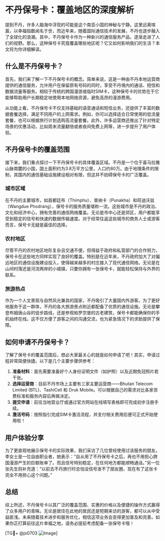 # 不丹保号卡：覆盖地区的深度解析

提到不丹，许多人脑海中浮现的可能是这个南亚小国的神秘与宁静。这里远离喧嚣，以幸福指数闻名于世，而近年来，随着国际通信技术的发展，不丹也逐步融入了全球化的浪潮。其中，不丹保号卡作为一种新兴的通信服务产品，逐渐走进了人们的视野。那么，这种保号卡究竟覆盖哪些地区呢？它又如何影响我们的生活？本文将为你详细解读。

## 什么是不丹保号卡？

首先，我们来了解一下不丹保号卡的概念。简单来说，这是一种由不丹本地运营商提供的通信服务，允许用户在保留原有号码的同时，享受不丹境内的通话、短信和数据流量等服务。相较于传统的跨国漫游或临时SIM卡，这种保号卡的优势在于它能够帮助用户长期稳定地使用本地网络资源，避免高昂的漫游费用。

从功能上看，不丹保号卡不仅支持基础的语音通话和短信业务，还提供了丰富的数据套餐选择，满足不同用户的上网需求。例如，你可以选择适合日常使用的低流量套餐，也可以根据旅行计划选购高流量套餐。此外，许多运营商还推出了针对特定场景的优惠活动，比如周末流量翻倍或者夜间免费上网等，进一步提升了用户体验。

## 不丹保号卡的覆盖范围

接下来，我们重点探讨一下不丹保号卡的具体覆盖区域。不丹是一个位于喜马拉雅山脉南麓的小国，国土面积约为3.8万平方公里，人口约80万。由于地理条件的限制，其国内的通信基础设施建设相对有限，但这并不妨碍保号卡的广泛覆盖。

### 城市区域

在不丹的主要城市，如首都廷布（Thimphu）、普纳卡（Punakha）和旺迪沃兹（Wangdue Phodrang），保号卡的服务质量堪称一流。这些城市是不丹的政治、文化和经济中心，拥有完善的通信网络覆盖。无论是市中心还是郊区，用户都能享受到稳定的信号和快速的数据传输速度。对于经常往返这些城市的商务人士或游客而言，保号卡无疑是最佳的选择。

### 农村地区

尽管不丹的农村地区地形复杂且交通不便，但得益于政府和私营部门的合作努力，保号卡在这些地方同样实现了良好的覆盖。特别是在近年来，不丹政府加大了对偏远地区的通信设施建设投入，使得越来越多的村庄接入了现代通信网络。无论是在山间村落还是河流两岸的小城镇，只要你拥有一张保号卡，就能轻松保持与外界的联系。

### 旅游热点

作为一个人文景观与自然风光兼具的国家，不丹吸引了大量国内外游客。为了更好地服务于这一群体，不丹的各大旅游景点附近都配备了优质的通信设施。无论是攀登布姆唐山谷的徒步路线，还是参观帕罗宗堡的古老建筑，保号卡都能确保你的手机始终在线。这不仅方便了游客之间的沟通交流，也为紧急情况下的求助提供了保障。

## 如何申请不丹保号卡？

了解了保号卡的覆盖范围后，想必大家最关心的就是如何申请了吧！其实，申请过程非常简便快捷。以下是几个主要步骤供参考：

1. **准备材料**：首先需要准备好个人身份证明文件（如护照）以及近期免冠照片若干张。
2. **选择运营商**：目前不丹市场上主要有三家主要运营商——Bhutan Telecom Limited (BTL)、TashiCell 和 Druk Mobile。可以根据自己的需求对比各家资费标准和服务内容后再做决定。
3. **提交申请**：前往当地营业厅或通过官方网站在线填写表格即可完成初步注册手续。
4. **激活号码**：按照指引完成SIM卡激活流程，并支付相关费用后便可正式开始使用啦！

## 用户体验分享

为了更直观地展示保号卡的实际效果，我们采访了几位曾经使用过该服务的朋友。李女士是一位自由职业者，她表示：“自从用了不丹保号卡之后，再也不用担心跨国漫游产生的巨额账单了。而且信号特别稳定，在任何地方都能顺畅通话。”另一位张先生则补充道：“以前去不丹旅行时总怕没信号发不了朋友圈，现在有了这张卡完全不用担心这个问题。”

## 总结

综上所述，不丹保号卡以其广泛的覆盖范围、实惠的价格以及便捷的操作方式赢得了众多用户的青睐。无论是居住在此地的居民还是短期来访的游客，都可以从中受益匪浅。未来随着技术进步和服务优化，相信这项业务会变得更加普及和完善。如果你正打算前往这片幸福之地，请务必提前考虑配备一张保号卡哦！

[TG💪+ @jx0703 ![Image](https://github.com/user-attachments/assets/dbca1d08-cadb-493c-b0ec-ad6f7a83f270)]